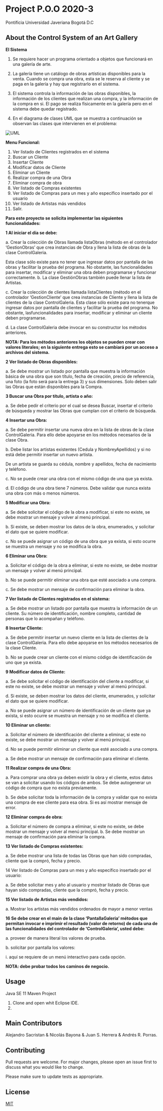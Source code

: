# Project P.O.O 2020-3

Pontificia Universidad Javeriana Bogotá D.C 

## About the Control System of an Art Gallery
**El Sistema**

1. Se requiere hacer un programa orientado a objetos que funcionará en una galería de arte.

2. La galería tiene un catálogo de obras artísticas disponibles para la venta. Cuando se compra una obra, esta se le reserva
al cliente y se paga en la galería y hay que registrarlo en el sistema.

3. El sistema controla la información de las obras disponibles, la información de los clientes que realizan una compra, y
la información de la compra en si. El pago se realiza físicamente en la galería pero en el sistema debe quedar
registrado.

4. En el diagrama de clases UML que se muestra a continuación se observan las clases que intervienen en el problema:

 ![UML](https://i.ibb.co/4NFhFCJ/image.png)

**Menu Funcional:**

1. Ver listado de Clientes registrados en el sistema
2. Buscar un Cliente
3. Insertar Cliente
4. Modificar datos de Cliente
5. Eliminar un Cliente
6. Realizar compra de una Obra
7. Eliminar compra de obra
8. Ver listado de Compras existentes
9. Ver listado de Compras para un mes y año específico insertado por el usuario
10. Ver listado de Artistas más vendidos
11. Salir.

**Para este proyecto se solicita implementar las siguientes funcionalidades:**

**1 Al iniciar el día se debe:**

a. Crear la colección de Obras llamada listaObras (método en el controlador ‘GestionObras’ que crea instancias
de Obra y llena la lista de obras de la clase ControlGaleria. 

Esta clase sólo existe para no tener que ingresar datos por pantalla de las obras y facilitar la prueba del programa. 
No obstante, las funcionalidades para insertar, modificar y eliminar una obra deben programarse y funcionar correctamente.
b. La clase GestiónObras también puede llenar la lista de Artistas.

c. Crear la colección de clientes llamada listaClientes (método en el controlador ‘GestionCliente’ que crea
instancias de Cliente y llena la lista de clientes de la clase ControlGaleria. 
Esta clase sólo existe para no tenerque ingresar datos por pantalla de clientes y facilitar la prueba del programa. 
No obstante, lasfuncionalidades para insertar, modificar y eliminar un cliente deben programarse.

d. La clase ControlGaleria debe invocar en su constructor los métodos anteriores.

**NOTA: Para los métodos anteriores los objetos se pueden crear con valores literales; en la siguiente entrega esto se
cambiará por un acceso a archivos del sistema.**


**2 Ver listado de Obras disponibles:**

a. Se debe mostrar un listado por pantalla que muestra la información básica de una obra que son título, fecha de
creación, precio de referencia, una foto (la foto será para la entrega 3) y sus dimensiones. Solo deben salir las
Obras que están disponibles para la Compra.

**3 Buscar una Obra por título, artista o año:**

a. Se debe pedir el criterio por el cual se desea Buscar, insertar el criterio de búsqueda y mostrar las Obras que
cumplan con el criterio de búsqueda.


**4 Insertar una Obra:**

a. Se debe permitir insertar una nueva obra en la lista de obras de la clase ControlGaleria. Para ello debe apoyarse
en los métodos necesarios de la clase Obra.

b. Debe listar los artistas existentes (Cedula y NombreyApellidos) y si no está debe permitir insertar un nuevo artista.

De un artista se guarda su cédula, nombre y apellidos, fecha de nacimiento y teléfono.

c. No se puede crear una obra con el mismo código de una que ya exista.

d. El código de una obra tiene 7 números. Debe validar que nunca exista una obra con más o menos números.


**5 Modificar una Obra:**

a. Se debe solicitar el código de la obra a modificar, si este no existe, se debe mostrar un mensaje y volver al menú
principal.

b. Si existe, se deben mostrar los datos de la obra, enumerados, y solicitar el dato que se quiere modificar.

c. No se puede asignar un código de una obra que ya exista, si esto ocurre se muestra un mensaje y no se modifica
la obra.


**6 Eliminar una Obra:**

a. Solicitar el código de la obra a eliminar, si este no existe, se debe mostrar un mensaje y volver al menú principal.

b. No se puede permitir eliminar una obra que esté asociado a una compra.

c. Se debe mostrar un mensaje de confirmación para eliminar la obra.

**7 Ver listado de Clientes registrados en el sistema:**

a. Se debe mostrar un listado por pantalla que muestra la información de un cliente. Su número de identificación,
nombre completo, cantidad de personas que lo acompañan y teléfono.

**8 Insertar Cliente:**

a. Se debe permitir insertar un nuevo cliente en la lista de clientes de la clase ControlGaleria. Para ello debe apoyarse
en los métodos necesarios de la clase Cliente.

b. No se puede crear un cliente con el mismo código de identificación de uno que ya exista.

**9 Modificar datos de Cliente:**

a. Se debe solicitar el código de identificación del cliente a modificar, si este no existe, se debe mostrar un mensaje
y volver al menú principal.

d. Si existe, se deben mostrar los datos del cliente, enumerados, y solicitar el dato que se quiere modificar.

a. No se puede asignar un número de identificación de un cliente que ya exista, si esto ocurre se muestra un mensaje y no se modifica el cliente.

**10 Eliminar un cliente:**

a. Solicitar el número de identificación del cliente a eliminar, si este no existe, se debe mostrar un mensaje y volver al menú principal.

d. No se puede permitir eliminar un cliente que esté asociado a una compra.

a. Se debe mostrar un mensaje de confirmación para eliminar el cliente.

**11 Realizar compra de una Obra:**

a. Para comprar una obra ya deben existir la obra y el cliente, estos datos se van a solicitar usando los códigos de
ambos. Se debe autogenerar un código de compra que no exista previamente.

b. Se debe solicitar toda la información de la compra y validar que no exista una compra de ese cliente para esa obra.
Si es así mostrar mensaje de error.

**12 Eliminar compra de obra:**

a. Solicitar el número de compra a eliminar, si este no existe, se debe mostrar un mensaje y volver al menú principal.
b. Se debe mostrar un mensaje de confirmación para eliminar la compra.

**13 Ver listado de Compras existentes:**

a. Se debe mostrar una lista de todas las Obras que han sido compradas, cliente que la compró, fecha y precio.

14 Ver listado de Compras para un mes y año específico insertado por el usuario:

a. Se debe solicitar mes y año al usuario y mostrar listado de Obras que hayan sido compradas, cliente que la compró,
fecha y precio.

**15 Ver listado de Artistas más vendidos:**

a. Mostrar los artistas más vendidos ordenados de mayor a menor ventas

**16 Se debe crear en el main de la clase ‘PantallaGaleria’ métodos que permitan invocar e imprimir el resultado (valor de
retorno) de cada una de las funcionalidades del controlador de ‘ControlGaleria’, usted debe:**

a. proveer de manera literal los valores de prueba.

b. solicitar por pantalla los valores:

i. aquí se requiere de un menú interactivo para cada opción.

**NOTA: debe probar todos los caminos de negocio.**

## Usage
Java SE 11 Maven Project
1. Clone and open whit Eclipse IDE.
2. 

## Main Contributors
Alejandro Sacristan &  Nicolás Bayona  & Juan S. Herrera &  Andrés R. Porras.

## Contributing
Pull requests are welcome. For major changes, please open an issue first to discuss what you would like to change.

Please make sure to update tests as appropriate.

## License
[MIT](https://choosealicense.com/licenses/mit/)
